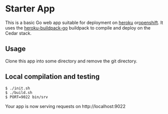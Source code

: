 # Starter App

This is a basic Go web app suitable for deployment on [heroku][] or[openshift].
It uses the
[heroku-buildpack-go][] buildpack to compile and deploy on the Cedar stack.

## Usage

Clone this app into some directory and remove the git directory.

## Local compilation and testing

    $ ./init.sh
    $ ./build.sh
    $ PORT=9022 bin/srv

Your app is now serving requests on http://localhost:9022

[heroku]: http://heroku.com
[heroku-buildpack-go]: http://github.com/zeebo/heroku-buildpack-go
[openshift]: http://openshift.redhat.com

